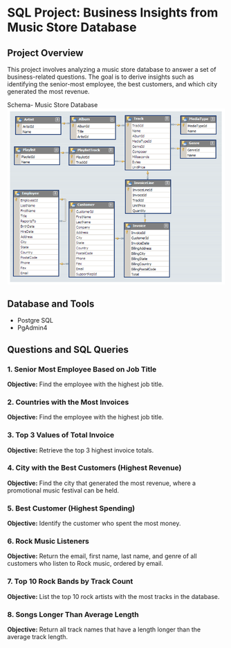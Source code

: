# SQL Project: Business Insights from Music Store Database

## Project Overview
This project involves analyzing a music store database to answer a set of business-related questions. The goal is to derive insights such as identifying the senior-most employee, the best customers, and which city generated the most revenue.

Schema- Music Store Database  
![MusicDatabaseSchema](./MusicDatabaseSchema.png)

## Database and Tools
* Postgre SQL
* PgAdmin4

## Questions and SQL Queries

### 1. Senior Most Employee Based on Job Title
**Objective:** Find the employee with the highest job title.

### 2. Countries with the Most Invoices
**Objective:** Find the employee with the highest job title.

### 3. Top 3 Values of Total Invoice
**Objective:** Retrieve the top 3 highest invoice totals.

### 4. City with the Best Customers (Highest Revenue)
**Objective:** Find the city that generated the most revenue, where a promotional music festival can be held.

### 5. Best Customer (Highest Spending)
**Objective:** Identify the customer who spent the most money.

### 6. Rock Music Listeners
**Objective:** Return the email, first name, last name, and genre of all customers who listen to Rock music, ordered by email.

### 7. Top 10 Rock Bands by Track Count
**Objective:** List the top 10 rock artists with the most tracks in the database.

### 8. Songs Longer Than Average Length
**Objective:** Return all track names that have a length longer than the average track length.